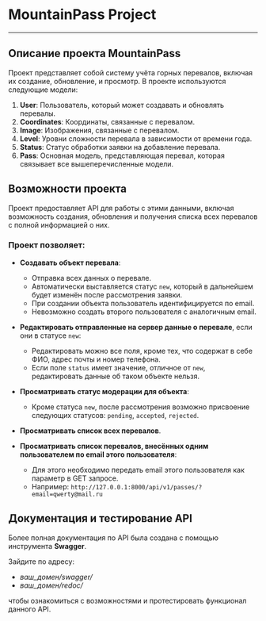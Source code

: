 # MountainPass Project
___

## Описание проекта MountainPass

Проект представляет собой систему учёта горных перевалов, включая их создание, обновление, и просмотр. В проекте используются следующие модели:

1. **User**: Пользователь, который может создавать и обновлять перевалы.
2. **Coordinates**: Координаты, связанные с перевалом.
3. **Image**: Изображения, связанные с перевалом.
4. **Level**: Уровни сложности перевала в зависимости от времени года.
5. **Status**: Статус обработки заявки на добавление перевала.
6. **Pass**: Основная модель, представляющая перевал, которая связывает все вышеперечисленные модели.

## Возможности проекта

Проект предоставляет API для работы с этими данными, включая возможность создания, обновления и получения списка всех перевалов с полной информацией о них.

### Проект позволяет:

* **Создавать объект перевала**:
  - Отправка всех данных о перевале. 
  - Автоматически выставляется статус `new`, который в дальнейшем будет изменён после рассмотрения заявки.
  - При создании объекта пользователь идентифицируется по email. 
  - Невозможно создать второго пользователя с аналогичным email. 

* **Редактировать отправленные на сервер данные о перевале**, если они в статусе `new`:
  - Редактировать можно все поля, кроме тех, что содержат в себе ФИО, адрес почты и номер телефона. 
  - Если поле `status` имеет значение, отличное от `new`, редактировать данные об таком объекте нельзя.

* **Просматривать статус модерации для объекта**:
  - Кроме статуса `new`, после рассмотрения возможно присвоение следующих статусов: `pending`, `accepted`, `rejected`.

* **Просматривать список всех перевалов**.

* **Просматривать список перевалов, внесённых одним пользователем по email этого пользователя**:
  - Для этого необходимо передать email этого пользователя как параметр в GET запросе.
  - Например: `http://127.0.0.1:8000/api/v1/passes/?email=qwerty@mail.ru`

## Документация и тестирование API

Более полная документация по API была создана с помощью инструмента **Swagger**. 

Зайдите по адресу:
- _ваш_домен/swagger/_
- _ваш_домен/redoc/_

чтобы ознакомиться с возможностями и протестировать функционал данного API.